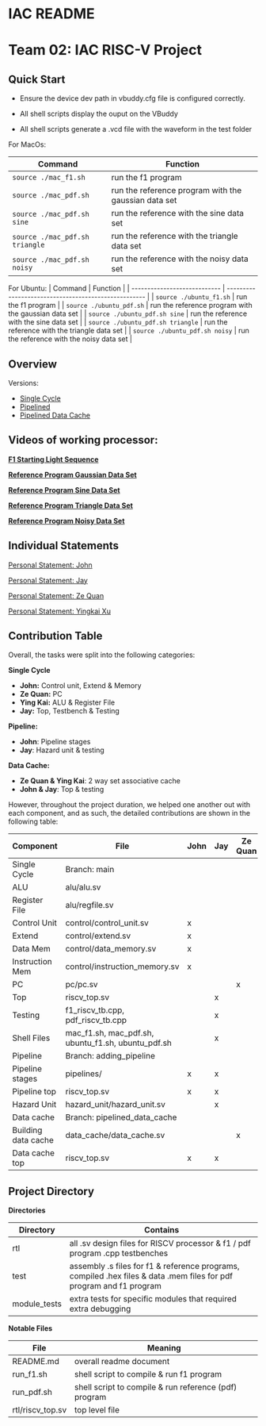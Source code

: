 # IAC README

# **Team 02: IAC RISC-V Project**

## Quick Start

- Ensure the device dev path in vbuddy.cfg file is configured correctly.

- All shell scripts display the ouput on the VBuddy

- All shell scripts generate a .vcd file with the waveform in the test folder

For MacOs:

| Command                      | Function                                             |
| ---------------------------- | ---------------------------------------------------- |
| ```source ./mac_f1.sh```           | run the f1 program                                   |
| ```source ./mac_pdf.sh```          | run the reference program with the gaussian data set |
| ```source ./mac_pdf.sh sine```     | run the reference with the sine data set             |
| ```source ./mac_pdf.sh triangle``` | run the reference with the triangle data set         |
| ```source ./mac_pdf.sh noisy```    | run the reference with the noisy data set            |

For Ubuntu:
| Command                      | Function                                             |
| ---------------------------- | ---------------------------------------------------- |
| ```source ./ubuntu_f1.sh```           | run the f1 program                                   |
| ```source ./ubuntu_pdf.sh```          | run the reference program with the gaussian data set |
| ```source ./ubuntu_pdf.sh sine```     | run the reference with the sine data set             |
| ```source ./ubuntu_pdf.sh triangle``` | run the reference with the triangle data set         |
| ```source ./ubuntu_pdf.sh noisy```    | run the reference with the noisy data set            |


## Overview

Versions:

- [Single Cycle](https://github.com/johnyeocx/iac-project-team02/tree/main)
- [Pipelined](https://github.com/johnyeocx/iac-project-team02/tree/pipeline)
- [Pipelined Data Cache](https://github.com/johnyeocx/iac-project-team02/tree/pipeline_data_cache)

## Videos of working processor:

[**F1 Starting Light Sequence**](https://www.youtube.com/watch?v=ZEgYNSm-2rE)

[**Reference Program Gaussian Data Set**](https://www.youtube.com/watch?v=L19uE8GNIMg)

[**Reference Program Sine Data Set**](https://www.youtube.com/watch?v=gi-OaK2o7cQ)

[**Reference Program Triangle Data Set**](https://www.youtube.com/watch?v=-6ea5gQGjow)

[**Reference Program Noisy Data Set**](https://www.youtube.com/watch?v=wLEnNPWv9hE)

## Individual Statements

[Personal Statement: John](./statements/john_yeo.md)

[Personal Statement: Jay](./statements/Jay.md)

[Personal Statement: Ze Quan](./statements/ze_quan.md)

[Personal Statement: Yingkai Xu](./statements/Liam.md)

## Contribution Table

Overall, the tasks were split into the following categories:

**Single Cycle**

- **John:** Control unit, Extend & Memory
- **Ze Quan:** PC
- **Ying Kai:** ALU & Register File
- **Jay:** Top, Testbench & Testing

**Pipeline:**

- **John**: Pipeline stages
- **Jay**: Hazard unit & testing

**Data Cache:**

- **Ze Quan & Ying Kai**: 2 way set associative cache
- **John & Jay**: Top & testing

However, throughout the project duration, we helped one another out with each component, and as such, the detailed contributions are shown in the following table:

| Component           | File                              | John | Jay | Ze Quan | Ying Kai |
| ------------------- | --------------------------------- | ---- | --- | ------- | -------- |
| Single Cycle        | Branch: main                      |      |     |         |          |
| ALU                 | alu/alu.sv                        |      |     |         | x        |
| Register File       | alu/regfile.sv                    |      |     |         | x        |
| Control Unit        | control/control_unit.sv           | x    |     |         |          |
| Extend              | control/extend.sv                 | x    |     |         |          |
| Data Mem            | control/data_memory.sv            | x    |     |         |          |
| Instruction Mem     | control/instruction_memory.sv     | x    |     |         |          |
| PC                  | pc/pc.sv                          |      |     | x       |          |
| Top                 | riscv_top.sv                      |      | x   |         |          |
| Testing             | f1_riscv_tb.cpp, pdf_riscv_tb.cpp |      | x   |         |          |
| Shell Files         | mac_f1.sh, mac_pdf.sh, ubuntu_f1.sh, ubuntu_pdf.sh|      | x   |         |          |
| Pipeline            | Branch: adding_pipeline           |      |     |         |          |
| Pipeline stages     | pipelines/                        | x    | x   |         |          |
| Pipeline top        | riscv_top.sv                      | x    | x   |         |          |
| Hazard Unit         | hazard_unit/hazard_unit.sv        |      | x   |         |          |
| Data cache          | Branch: pipelined_data_cache      |      |     |         |          |
| Building data cache | data_cache/data_cache.sv          |      |     | x       | x        |
| Data cache top      | riscv_top.sv                      | x    | x   |         |          |

## **Project Directory**

**Directories**

| Directory    | Contains                                                                                                            |
| ------------ | ------------------------------------------------------------------------------------------------------------------- |
| rtl          | all .sv design files for RISCV processor & f1 / pdf program .cpp testbenches                                        |
| test         | assembly .s files for f1 & reference programs, compiled .hex files & data .mem files for pdf program and f1 program |
| module_tests | extra tests for specific modules that required extra debugging                                                      |

**Notable Files**

| File             | Meaning                                               |
| ---------------- | ----------------------------------------------------- |
| README.md        | overall readme document                               |
| run_f1.sh        | shell script to compile & run f1 program              |
| run_pdf.sh       | shell script to compile & run reference (pdf) program |
| rtl/riscv_top.sv | top level file                                        |
